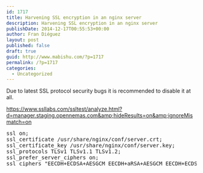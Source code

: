 ```yaml
---
id: 1717
title: Harvening SSL encryption in an nginx server
description: Harvening SSL encryption in an nginx server
publishDate: 2014-12-17T00:55:53+00:00
author: Fran Diéguez
layout: post
published: false
draft: true
guid: http://www.mabishu.com/?p=1717
permalink: /?p=1717
categories:
  - Uncategorized
---
```

Due to latest SSL protocol security bugs it is recommended to disable it at all.

https://www.ssllabs.com/ssltest/analyze.html?d=manager.staging.opennemas.com&amp;hideResults=on&amp;ignoreMismatch=on
<pre>ssl on;
ssl_certificate /usr/share/nginx/conf/server.crt;
ssl_certificate_key /usr/share/nginx/conf/server.key;
ssl_protocols TLSv1 TLSv1.1 TLSv1.2;
ssl_prefer_server_ciphers on;
ssl_ciphers "EECDH+ECDSA+AESGCM EECDH+aRSA+AESGCM EECDH+ECDSA+SHA384 EECDH+ECDSA+SHA256 EECDH+aRSA+SHA384 EECDH+aRSA+SHA256 EECDH+aRSA+RC4 EECDH EDH+aRSA RC4 !aNULL !eNULL !LOW !3DES !MD5 !EXP !PSK !SRP !DSS";</pre>

